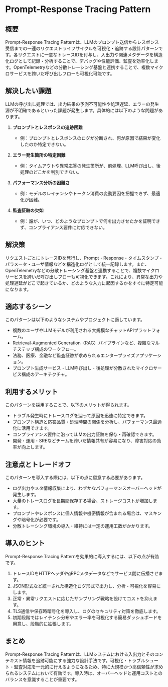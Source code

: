 # Prompt-Response Tracing Pattern

## 概要
Prompt-Response Tracing Patternは、LLMのプロンプト送信からレスポンス受信までの一連のリクエストライフサイクルを可視化・追跡する設計パターンです。各リクエストに一意なトレースIDを付与し、入出力や関連メタデータを構造化ログとして記録・分析することで、デバッグや性能評価、監査を効率化します。OpenTelemetryなどの分散トレーシング基盤と連携することで、複数マイクロサービスを跨いだ呼び出しフローも可視化可能です。

## 解決したい課題
LLMの呼び出し処理では、出力結果の予測不可能性や処理遅延、エラーの発生源が不明確であるといった課題が発生します。具体的には以下のような問題があります。

1. **プロンプトとレスポンスの追跡困難**
   - 例：プロンプトとレスポンスのログが分断され、何が原因で結果が変化したのか特定できない。

2. **エラー発生箇所の特定困難**
   - 例：タイムアウトや異常応答の発生箇所が、前処理、LLM呼び出し、後処理のどこかを判別できない。

3. **パフォーマンス分析の困難さ**
   - 例：モデルのレイテンシやトークン消費の変動要因を把握できず、最適化が困難。

4. **監査証跡の欠如**
   - 例：誰が、いつ、どのようなプロンプトで何を出力させたかを証明できず、コンプライアンス要件に対応できない。

## 解決策
リクエストごとにトレースIDを発行し、Prompt・Response・タイムスタンプ・パラメータ・ユーザ情報などを構造化ログとして統一記録します。また、OpenTelemetryなどの分散トレーシング基盤と連携することで、複数マイクロサービスを跨いだ呼び出しフローも可視化できます。これにより、異常な出力や処理遅延がどこで起きているか、どのような入力に起因するかをすぐに特定可能になります。

## 適応するシーン
このパターンは以下のようなシステムやプロジェクトに適しています。

- 複数のユーザやLLMモデルが利用される大規模なチャットAPIプラットフォーム。
- Retrieval-Augmented Generation（RAG）パイプラインなど、複雑なマルチステップ構成のワークフロー。
- 法務、医療、金融など監査証跡が求められるエンタープライズアプリケーション。
- プロンプト生成サービス・LLM呼び出し・後処理が分散されたマイクロサービス構成のアーキテクチャ。

## 利用するメリット
このパターンを採用することで、以下のメリットが得られます。

- トラブル発生時にトレースログを辿って原因を迅速に特定できます。
- プロンプト構造と応答品質・処理時間の関係を分析し、パフォーマンス最適化に活用できます。
- コンプライアンス要件に沿ってLLMの出力証跡を保存・再確認できます。
- 開発・運用・SREなどチームを跨いだ情報共有が容易になり、障害対応の効率が向上します。

## 注意点とトレードオフ
このパターンを導入する際には、以下の点に留意する必要があります。

- ログ出力やメタ情報収集により、わずかなパフォーマンスオーバーヘッドが発生します。
- 大量のトレースログを長期間保存する場合、ストレージコストが増加します。
- プロンプトやレスポンスに個人情報や機密情報が含まれる場合は、マスキングや暗号化が必要です。
- 分散トレーシング環境の導入・維持には一定の運用工数がかかります。

## 導入のヒント
Prompt-Response Tracing Patternを効果的に導入するには、以下の点が有効です。

1. トレースIDをHTTPヘッダやgRPCメタデータなどでサービス間に伝播させます。
2. JSON形式など統一された構造化ログ形式で出力し、分析・可視化を容易にします。
3. 正常・異常リクエストに応じたサンプリング戦略を設けてコストを抑えます。
4. TLS通信や保存時暗号化を導入し、ログのセキュリティ対策を徹底します。
5. 初期段階ではレイテンシ分布やエラー率を可視化する簡易ダッシュボードを用意し、段階的に拡張します。

## まとめ
Prompt-Response Tracing Patternは、LLMシステムにおける入出力とそのコンテキスト情報を追跡可能にする強力な設計手法です。可視化・トラブルシュート・監査対応を一元的に行えるようになるため、特に大規模かつ高信頼性が求められるシステムにおいて有効です。導入時は、オーバーヘッドと運用コストとのバランスを意識することが重要です。
